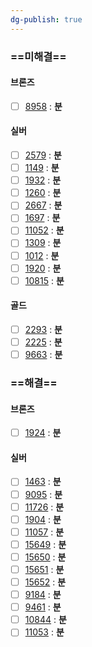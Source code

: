 ```yaml
---
dg-publish: true
---
```

### ==미해결==
#### 브론즈
- [ ] [8958](https://boj.kr/8958) : **분**
#### 실버
- [ ] [2579](https://boj.kr/2579) : **분**
- [ ] [1149](https://boj.kr/1149) : **분**
- [ ] [1932](https://boj.kr/1932) : **분**
- [ ] [1260](https://boj.kr/1260) : **분**
- [ ] [2667](https://boj.kr/2667) : **분**
- [ ] [1697](https://boj.kr/1697) : **분**
- [ ] [11052](https://boj.kr/11052) : **분**
- [ ] [1309](https://boj.kr/1309) : **분**
- [ ] [1012](https://boj.kr/1012) : **분**
- [ ] [1920](https://boj.kr/1920) : **분**
- [ ] [10815](https://boj.kr/10815) : **분**
#### 골드
- [ ] [2293](https://boj.kr/) : **분**
- [ ] [2225](https://boj.kr/2225) : **분**
- [ ] [9663](https://boj.kr/9663) : **분**

### ==해결==
#### 브론즈
- [ ] [1924](https://boj.kr/1924) : **분**
#### 실버
- [ ] [1463](https://boj.kr/1463) : **분**
- [ ] [9095](https://boj.kr/9095) : **분**
- [ ] [11726](https://boj.kr/11726) : **분**
- [ ] [1904](https://boj.kr/1904) : **분**
- [ ] [11057](https://boj.kr/11057) : **분**
- [ ] [15649](https://boj.kr/15649) : **분**
- [ ] [15650](https://boj.kr/15650) : **분**
- [ ] [15651](https://boj.kr/15651) : **분**
- [ ] [15652](https://boj.kr/15652) : **분**
- [ ] [9184](https://boj.kr/9184) : **분**
- [ ] [9461](https://boj.kr/9461) : **분**
- [ ] [10844](https://boj.kr/10844) : **분**
- [ ] [11053](https://boj.kr/11053) : **분**